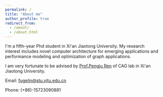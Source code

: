 ```yaml
---
permalink: /
title: "About me"
author_profile: true
redirect_from: 
  - /about/
  - /about.html
---
```


I'm a fifth-year Phd student in Xi'an Jiaotong University. My research interest includes novel computer architecture for emerging applications and performance modeling and optimization of graph applications.

I am very fortunate to be advised by [Prof.Pengju Ren](https://gr.xjtu.edu.cn/web/pengjuren) of CAG lab in Xi'an Jiaotong University.

Email: fugelin@stu.xjtu.edu.cn

Phone: (+86)-15723090881

